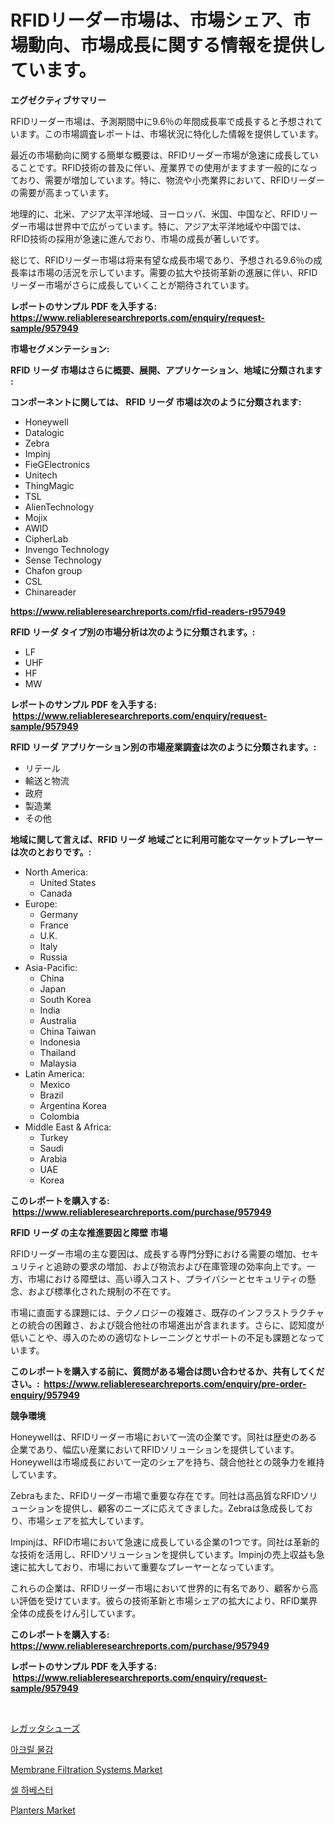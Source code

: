 <p><h1>RFIDリーダー市場は、市場シェア、市場動向、市場成長に関する情報を提供しています。</h1></p><p><strong>エグゼクティブサマリー</strong></p>
<p><p>RFIDリーダー市場は、予測期間中に9.6％の年間成長率で成長すると予想されています。この市場調査レポートは、市場状況に特化した情報を提供しています。</p><p>最近の市場動向に関する簡単な概要は、RFIDリーダー市場が急速に成長していることです。RFID技術の普及に伴い、産業界での使用がますます一般的になっており、需要が増加しています。特に、物流や小売業界において、RFIDリーダーの需要が高まっています。</p><p>地理的に、北米、アジア太平洋地域、ヨーロッパ、米国、中国など、RFIDリーダー市場は世界中で広がっています。特に、アジア太平洋地域や中国では、RFID技術の採用が急速に進んでおり、市場の成長が著しいです。</p><p>総じて、RFIDリーダー市場は将来有望な成長市場であり、予想される9.6％の成長率は市場の活況を示しています。需要の拡大や技術革新の進展に伴い、RFIDリーダー市場がさらに成長していくことが期待されています。</p></p>
<p><strong>レポートのサンプル PDF を入手する: <a href="https://www.reliableresearchreports.com/enquiry/request-sample/957949">https://www.reliableresearchreports.com/enquiry/request-sample/957949</a></strong></p>
<p><strong>市場セグメンテーション:</strong></p>
<p><strong> RFID リーダ 市場はさらに概要、展開、アプリケーション、地域に分類されます :</strong></p>
<p><strong>コンポーネントに関しては、 RFID リーダ 市場は次のように分類されます: &nbsp;</strong></p>
<p><ul><li>Honeywell</li><li>Datalogic</li><li>Zebra</li><li>Impinj</li><li>FieGElectronics</li><li>Unitech</li><li>ThingMagic</li><li>TSL</li><li>AlienTechnology</li><li>Mojix</li><li>AWID</li><li>CipherLab</li><li>Invengo Technology</li><li>Sense Technology</li><li>Chafon group</li><li>CSL</li><li>Chinareader</li></ul></p>
<p><strong><a href="https://www.reliableresearchreports.com/rfid-readers-r957949">https://www.reliableresearchreports.com/rfid-readers-r957949</a></strong></p>
<p><strong> RFID リーダ タイプ別の市場分析は次のように分類されます。:</strong></p>
<p><ul><li>LF</li><li>UHF</li><li>HF</li><li>MW</li></ul></p>
<p><strong>レポートのサンプル PDF を入手する: &nbsp;<a href="https://www.reliableresearchreports.com/enquiry/request-sample/957949">https://www.reliableresearchreports.com/enquiry/request-sample/957949</a></strong></p>
<p><strong> RFID リーダ アプリケーション別の市場産業調査は次のように分類されます。:</strong></p>
<p><ul><li>リテール</li><li>輸送と物流</li><li>政府</li><li>製造業</li><li>その他</li></ul></p>
<p><strong>地域に関して言えば、RFID リーダ 地域ごとに利用可能なマーケットプレーヤーは次のとおりです。:</strong></p>
<p><ul>
    <li>
        North America:
        <ul>
            <li>United States</li>
            <li>Canada</li>
        </ul>
    </li>
    <li>
        Europe:
        <ul>
            <li>Germany</li>
            <li>France</li>
            <li>U.K.</li>
            <li>Italy</li>
            <li>Russia</li>
        </ul>
    </li>
    <li>
        Asia-Pacific:
        <ul>
            <li>China</li>
            <li>Japan</li>
            <li>South Korea</li>
            <li>India</li>
            <li>Australia</li>
            <li>China Taiwan</li>
            <li>Indonesia</li>
            <li>Thailand</li>
            <li>Malaysia</li>
        </ul>
    </li>
    <li>
        Latin America:
        <ul>
            <li>Mexico</li>
            <li>Brazil</li>
            <li>Argentina Korea</li>
            <li>Colombia</li>
        </ul>
    </li>
    <li>
        Middle East & Africa:
        <ul>
            <li>Turkey</li>
            <li>Saudi</li>
            <li>Arabia</li>
            <li>UAE</li>
            <li>Korea</li>
        </ul>
    </li>
    </ul></p>
<p><strong>このレポートを購入する: &nbsp;<a href="https://www.reliableresearchreports.com/purchase/957949">https://www.reliableresearchreports.com/purchase/957949</a></strong></p>
<p><strong>RFID リーダ の主な推進要因と障壁 市場</strong></p>
<p><p>RFIDリーダー市場の主な要因は、成長する専門分野における需要の増加、セキュリティと追跡の要求の増加、および物流および在庫管理の効率向上です。一方、市場における障壁は、高い導入コスト、プライバシーとセキュリティの懸念、および標準化された規制の不在です。</p><p>市場に直面する課題には、テクノロジーの複雑さ、既存のインフラストラクチャとの統合の困難さ、および競合他社の市場進出が含まれます。さらに、認知度が低いことや、導入のための適切なトレーニングとサポートの不足も課題となっています。</p></p>
<p><strong>このレポートを購入する前に、質問がある場合は問い合わせるか、共有してください。:&nbsp; <a href="https://www.reliableresearchreports.com/enquiry/pre-order-enquiry/957949">https://www.reliableresearchreports.com/enquiry/pre-order-enquiry/957949</a></strong></p>
<p><strong>競争環境</strong></p>
<p><p>Honeywellは、RFIDリーダー市場において一流の企業です。同社は歴史のある企業であり、幅広い産業においてRFIDソリューションを提供しています。Honeywellは市場成長において一定のシェアを持ち、競合他社との競争力を維持しています。</p><p>Zebraもまた、RFIDリーダー市場で重要な存在です。同社は高品質なRFIDソリューションを提供し、顧客のニーズに応えてきました。Zebraは急成長しており、市場シェアを拡大しています。</p><p>Impinjは、RFID市場において急速に成長している企業の1つです。同社は革新的な技術を活用し、RFIDソリューションを提供しています。Impinjの売上収益も急速に拡大しており、市場において重要なプレーヤーとなっています。</p><p>これらの企業は、RFIDリーダー市場において世界的に有名であり、顧客から高い評価を受けています。彼らの技術革新と市場シェアの拡大により、RFID業界全体の成長をけん引しています。</p></p>
<p><strong>このレポートを購入する: &nbsp; <a href="https://www.reliableresearchreports.com/purchase/957949">https://www.reliableresearchreports.com/purchase/957949</a></strong></p>
<p><strong>レポートのサンプル PDF を入手する: &nbsp;<a href="https://www.reliableresearchreports.com/enquiry/request-sample/957949">https://www.reliableresearchreports.com/enquiry/request-sample/957949</a></strong><strong></strong></p>
<p>&nbsp;</p>
<p><p><a href="https://github.com/ReyesKohler20231/Market-Research-Report-List-1/blob/main/860459433151.md">レガッタシューズ</a></p><p><a href="https://github.com/sammyUltyylrich9067856/Market-Research-Report-List-1/blob/main/898891930450.md">아크릴 물감</a></p><p><a href="https://github.com/julyju69/Market-Research-Report-List-2/blob/main/membrane-filtration-systems-market.md">Membrane Filtration Systems Market</a></p><p><a href="https://github.com/Elenrrera7685/Market-Research-Report-List-1/blob/main/792908530449.md">셀 하베스터</a></p><p><a href="https://github.com/nathandecarvalho/Market-Research-Report-List-2/blob/main/planters-market.md">Planters Market</a></p></p>